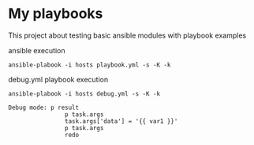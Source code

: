 # My playbooks
This project about testing basic ansible modules with playbook examples

ansible execution 
 
````ansible-plabook -i hosts playbook.yml -s -K -k````

debug.yml playbook execution

   ````ansible-plabook -i hosts debug.yml -s -K -k````


	Debug mode: p result
                    p task.args
                    task.args['data'] = '{{ var1 }}'
                    p task.args
                    redo


